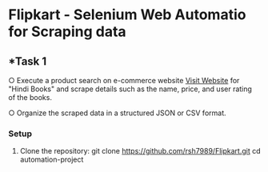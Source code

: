 # Flipkart - Selenium Web Automatio for Scraping data

## *Task 1 
○ Execute a product search on e-commerce website [Visit Website](https://www.flipkart.com/"Flipkart") for "Hindi Books" and scrape details such as the name, price, and user rating of the books.

○ Organize the scraped data in a structured JSON or CSV format.

### Setup
1. Clone the repository:
  git clone https://github.com/rsh7989/Flipkart.git
  cd automation-project



